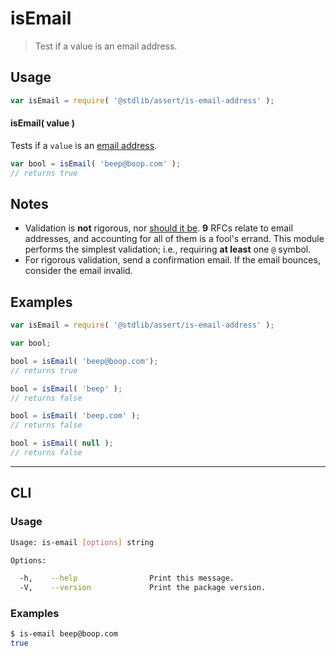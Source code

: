 # isEmail

> Test if a value is an email address.


<section class="intro">

</section>

<!-- /.intro -->


<section class="usage">

## Usage

``` javascript
var isEmail = require( '@stdlib/assert/is-email-address' );
```

#### isEmail( value )

Tests if a `value` is an [email address][email-address].

``` javascript
var bool = isEmail( 'beep@boop.com' );
// returns true
```

</section>

<!-- /.usage -->


<section class="notes">

## Notes

* Validation is __not__ rigorous, nor [should it be][email-address]. __9__ RFCs relate to email addresses, and accounting for all of them is a fool's errand. This module performs the simplest validation; i.e., requiring __at least__ one `@` symbol.
* For rigorous validation, send a confirmation email. If the email bounces, consider the email invalid.

<!-- </notes -->


<section class="examples">

## Examples

``` javascript
var isEmail = require( '@stdlib/assert/is-email-address' );

var bool;

bool = isEmail( 'beep@boop.com');
// returns true

bool = isEmail( 'beep' );
// returns false

bool = isEmail( 'beep.com' );
// returns false

bool = isEmail( null );
// returns false
```

</section>

<!-- /.examples -->


---

<section class="cli">

## CLI

<section class="usage">

### Usage

``` bash
Usage: is-email [options] string

Options:

  -h,    --help                Print this message.
  -V,    --version             Print the package version.
```

</section>

<!-- /.usage -->

<section class="examples">

### Examples

``` bash
$ is-email beep@boop.com
true
```

</section>

<!-- /.examples -->

</section>

<!-- /.cli -->


<section class="links">

[email-address]: http://davidcel.is/posts/stop-validating-email-addresses-with-regex/

</section>

<!-- /.links -->
